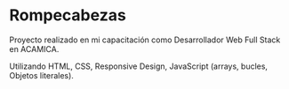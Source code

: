 # Rompecabezas
Proyecto realizado en mi capacitación como Desarrollador Web Full Stack en ACAMICA.

Utilizando HTML, CSS, Responsive Design, JavaScript (arrays, bucles, Objetos literales).
